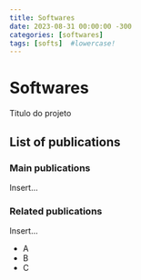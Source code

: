 ```yaml
---
title: Softwares
date: 2023-08-31 00:00:00 -300
categories: [softwares]
tags: [softs]  #lowercase!
---
```


# Softwares

Titulo do projeto






## List of publications

### Main publications

Insert...

### Related publications

Insert...

* A
* B 
* C

